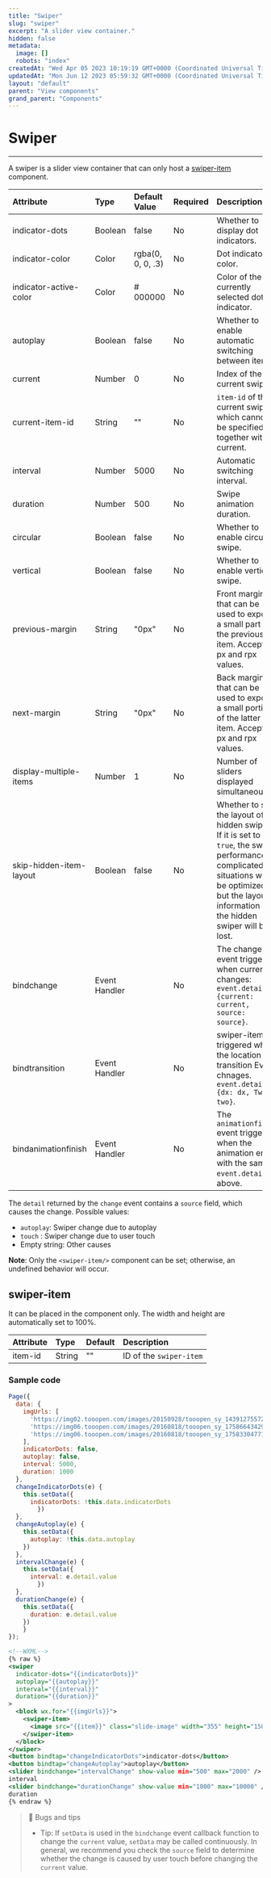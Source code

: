 ```yaml
---
title: "Swiper"
slug: "swiper"
excerpt: "A slider view container."
hidden: false
metadata: 
  image: []
  robots: "index"
createdAt: "Wed Apr 05 2023 10:19:19 GMT+0000 (Coordinated Universal Time)"
updatedAt: "Mon Jun 12 2023 05:59:32 GMT+0000 (Coordinated Universal Time)"
layout: "default"
parent: "View components"
grand_parent: "Components"
---
```

# Swiper 
*** 
A swiper is a slider view container that can only host a [swiper-item](doc:swiper-item) component.

| Attribute               | Type          | Default Value     | Required | Description                                                                                                                                                                                              |
| :---------------------- | :------------ | :---------------- | :------- | :------------------------------------------------------------------------------------------------------------------------------------------------------------------------------------------------------- |
| indicator-dots          | Boolean       | false             | No       | Whether to display dot indicators.                                                                                                                                                                       |
| indicator-color         | Color         | rgba(0, 0, 0, .3) | No       | Dot indicator color.                                                                                                                                                                                     |
| indicator-active-color  | Color         | # 000000          | No       | Color of the currently selected dot indicator.                                                                                                                                                           |
| autoplay                | Boolean       | false             | No       | Whether to enable automatic switching between items.                                                                                                                                                     |
| current                 | Number        | 0                 | No       | Index of the current swiper.                                                                                                                                                                             |
| current-item-id         | String        | ""                | No       | `item-id` of the current swiper, which cannot be specified together with current.                                                                                                                        |
| interval                | Number        | 5000              | No       | Automatic switching interval.                                                                                                                                                                            |
| duration                | Number        | 500               | No       | Swipe animation duration.                                                                                                                                                                                |
| circular                | Boolean       | false             | No       | Whether to enable circular swipe.                                                                                                                                                                        |
| vertical                | Boolean       | false             | No       | Whether to enable vertical swipe.                                                                                                                                                                        |
| previous-margin         | String        | "0px"             | No       | Front margin that can be used to expose a small part of the previous item. Accepts px and rpx values.                                                                                                    |
| next-margin             | String        | "0px"             | No       | Back margin that can be used to expose a small portion of the latter item. Accepts px and rpx values.                                                                                                    |
| display-multiple-items  | Number        | 1                 | No       | Number of sliders displayed simultaneously.                                                                                                                                                              |
| skip-hidden-item-layout | Boolean       | false             | No       | Whether to skip the layout of a hidden swiper. If it is set to `true`, the swiper performance in complicated situations will be optimized, but the layout information of the hidden swiper will be lost. |
| bindchange              | Event Handler |                   | No       | The change event triggered when current changes: `event.detail = {current: current, source: source}`.                                                                                                    |
| bindtransition          | Event Handler |                   | No       | swiper-item Is triggered when the location of transition Event chnages. `event.detail = {dx: dx, Two: two}`.                                                                                             |
| bindanimationfinish     | Event Handler |                   | No       | The `animationfinish `event triggered when the animation ends, with the same `event.detail` as above.                                                                                                    |

The `detail` returned by the `change` event contains a `source` field, which causes the change. Possible values:

- `autoplay`: Swiper change due to autoplay
- `touch` : Swiper change due to user touch
- Empty string: Other causes

**Note**: Only the `<swiper-item/>` component can be set; otherwise, an undefined behavior will occur.

## swiper-item

It can be placed in the [<swiper>](doc:swiper) component only. The width and height are automatically set to 100%.

| Attribute | Type   | Default | Description             |
| :-------- | :----- | :------ | :---------------------- |
| item-id   | String | ""      | ID of the `swiper-item` |

### Sample code

```javascript JavaScript
Page({
  data: {
    imgUrls: [
      'https://img02.tooopen.com/images/20150928/tooopen_sy_143912755726.jpg',
      'https://img06.tooopen.com/images/20160818/tooopen_sy_175866434296.jpg',
      'https://img06.tooopen.com/images/20160818/tooopen_sy_175833047715.jpg'
    ],
    indicatorDots: false,
    autoplay: false,
    interval: 5000,
    duration: 1000
  },
  changeIndicatorDots(e) {
    this.setData({
      indicatorDots: !this.data.indicatorDots
		}) 
  },
  changeAutoplay(e) {
    this.setData({
      autoplay: !this.data.autoplay
    })
  },
  intervalChange(e) {
    this.setData({
      interval: e.detail.value
		}) 
  },
  durationChange(e) {
    this.setData({
      duration: e.detail.value
    })
	} 
});
```
```xml
<!--WXML-->
{% raw %}
<swiper
  indicator-dots="{{indicatorDots}}"
  autoplay="{{autoplay}}"
  interval="{{interval}}"
  duration="{{duration}}"
>
  <block wx.for="{{imgUrls}}">
    <swiper-item>
      <image src="{{item}}" class="slide-image" width="355" height="150" />
    </swiper-item>
  </block>
</swiper>
<button bindtap="changeIndicatorDots">indicator-dots</button>
<button bindtap="changeAutoplay">autoplay</button>
<slider bindchange="intervalChange" show-value min="500" max="2000" />
interval
<slider bindchange="durationChange" show-value min="1000" max="10000" />
duration
{% endraw %}
```

> 📘 Bugs and tips
> 
> - Tip: If `setData` is used in the `bindchange` event callback function to change the `current` value, `setData` may be called continuously. In general, we recommend you check the `source` field to determine whether the change is caused by user touch before changing the `current` value.
